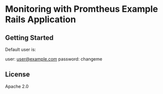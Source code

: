Monitoring with Promtheus Example Rails Application
================

Getting Started
---------------

Default user is:

user: user@example.com
password: changeme

License
-------

Apache 2.0
